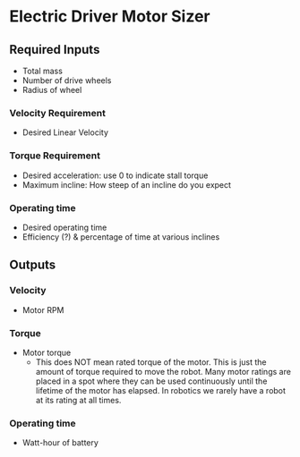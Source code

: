 # Electric Driver Motor Sizer

## Required Inputs

- Total mass
- Number of drive wheels
- Radius of wheel

### Velocity Requirement

- Desired Linear Velocity

### Torque Requirement

- Desired acceleration: use 0 to indicate stall torque
- Maximum incline: How steep of an incline do you expect

### Operating time

- Desired operating time
- Efficiency (?) & percentage of time at various inclines

## Outputs

### Velocity

- Motor RPM

### Torque

- Motor torque
  - This does NOT mean rated torque of the motor. This is just the amount of
    torque required to move the robot. Many motor ratings are placed in a spot
    where they can be used continuously until the lifetime of the motor has
    elapsed. In robotics we rarely have a robot at its rating at all times.

### Operating time

- Watt-hour of battery
